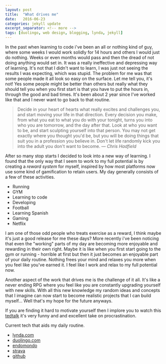 ```yaml
---
layout: post
title:  "What drives me"
date:   2016-06-23
categories: jekyll update
excerpt_separator: <!-- more -->
tags: [duolingo, web design, blogging, lynda, jekyll]
---
```


In the past when learning to code i've been an all or nothing kind of guy, where some weeks I would work solidly for 14 hours and others I would just do nothing.  <!-- more --> Weeks or even months would pass and then the dread of not doing anything would set in. It was a really ineffective and depressing way of learning. It's not that I didn't want to learn, I was just not seeing the results I was expecting, which was stupid. The problem for me was that some people made it all look so easy on the surface. Let me tell you, it's not! Yes some people might be better than others but really what they should tell you when you first start is that you have to put the hours in, through the good and bad times. It's been about 2 year since I've worked like that and I never want to go back to that routine.

>Decide in your heart of hearts what really excites and challenges you, and start moving your life in that direction. Every decision you make, from what you eat to what you do with your tonight, turns you into who you are tomorrow, and the day after that. Look at who you want to be, and start sculpting yourself into that person. You may not get exactly where you thought you'd be, but you will be doing things that suit you in a profession you believe in. Don't let life randomly kick you into the adult you don't want to become.
><cite>&mdash; Chris Hadfield</cite>

 After so many stop starts I decided to look into a new way of learning. I found that the only way that I seem to work to my full potential is by creating a *reward system* for myself, inspired by how most platforms now use some kind of gamification to retain users.  My day generally consists of a few of these activities.

* Running
* GYM
* Learning to code
* Developing
* Football
* Learning Spanish
* Gaming
* Netflix

I am one of those odd people who treats exercise as a reward, I think maybe it's just a good release for me these days? More recently i've been noticing that even the "working" parts of my day are becoming more enjoyable and rewarding in their own right. Maybe it is like when you first start going to the gym or running - horrible at first but then it just becomes an enjoyable part of your daily routine. Nothing frees your mind and relaxes you more when you feel like you've earned it. I feel like I work and relax to my full potential now.

Another aspect of the work that drives me is the challenge of it all. It's like a never ending RPG where you feel like you are constantly upgrading yourself with new skills. With all this new knowledge my random ideas and concepts that I imagine can now start to become realistic projects that I can build myself... Well that's my hope for the future anyways.   

If you are finding it hard to motivate yourself then I implore you to watch this [tedtalk](https://youtu.be/arj7oStGLkU) it's very funny and and excellent take on procrastination.

Current tech that aids my daily routine.

* [lynda.com](http://www.lynda.com "lynda.com")
* [duolingo.com](http://www.duolingo.com "duolingo.com")
* [endomondo](http://www.endomondo.com "endomondo.com")
* [strava](http://www.endomondo.com "endomondo.com")
* [github](http://www.github.com/paulkennethkent)
